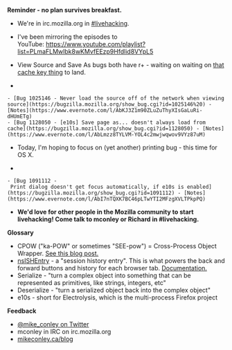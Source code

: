 **Reminder - no plan survives breakfast.**

- We're in irc.mozilla.org in [#livehacking](http://client00.chat.mibbit.com/?channel=%23livehacking&server=irc.mozilla.org).
- I've been mirroring the episodes to YouTube: https://www.youtube.com/playlist?list=PLmaFLMwlbk8wKMvfEEzp9Hfdlid8VYpL5
- View Source and Save As bugs both have r+ - waiting on waiting on [that cache key thing](https://bugzilla.mozilla.org/show_bug.cgi?id=1156493) to land.

-

    - [Bug 1025146 - Never load the source off of the network when viewing source](https://bugzilla.mozilla.org/show_bug.cgi?id=1025146%20) - [Notes](https://www.evernote.com/l/AbKJ3Z1m90ZLuZuThyXIsGaLuRi-dHUmETg)
    - [Bug 1128050 - [e10s] Save page as... doesn't always load from cache](https://bugzilla.mozilla.org/show_bug.cgi?id=1128050) - [Notes](https://www.evernote.com/l/AbLmzz8TYLVM-YOL4c2mwjwqwov9VYz87uM)
- Today, I'm hoping to focus on (yet another) printing bug - this time for OS X.

-

    - [Bug 1091112 - Print dialog doesn't get focus automatically, if e10s is enabled](https://bugzilla.mozilla.org/show_bug.cgi?id=1091112) - [Notes](https://www.evernote.com/l/AbI7nTQXK7BC46pLTwYTI2MFzgXVLTPkpPQ)
- **We'd love for other people in the Mozilla community to start livehacking! Come talk to mconley or Richard in #livehacking.**

**Glossary**

- CPOW ("ka-POW" or sometimes "SEE-pow") = Cross-Process Object Wrapper. [See this blog post.](http://mikeconley.ca/blog/2015/02/17/on-unsafe-cpow-usage-in-firefox-desktop-and-why-is-my-nightly-so-sluggish-with-e10s-enabled/)
- [nsISHEntry](https://dxr.mozilla.org/mozilla-central/source/docshell/shistory/public/nsISHEntry.idl?from=nsISHEntry.idl#1) - a "session history entry". This is what powers the back and forward buttons and history for each browser tab. [Documentation.](https://developer.mozilla.org/en-US/docs/Mozilla/Tech/XPCOM/Reference/Interface/nsISHEntry)
- Serialize - "turn a complex object into something that can be represented as primitives, like strings, integers, etc"
- Deserialize - "turn a serialized object back into the complex object"
- e10s - short for Electrolysis, which is the multi-process Firefox project

**Feedback**

- [@mike_conley on Twitter](https://twitter.com/mike_conley)
- mconley in IRC on irc.mozilla.org
- [mikeconley.ca/blog](http://mikeconley.ca/blog/)